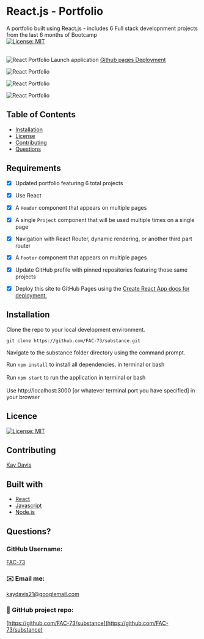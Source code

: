 # React.js - Portfolio

A portfolio built using React.js - includes 6 Full stack developnment projects from the last 6 months of Bootcamp
<br />
[![License: MIT](https://img.shields.io/badge/License-MIT-yellow.svg)](https://opensource.org/licenses/MIT)<br />
<br />

![React Portfolio](https://github.com/FAC-73/substance/blob/main/src/assets/homepage1.png?raw=true)
Launch application [Github pages Deployment](https://fac-73.github.io/substance/)
<br />

![React Portfolio](https://github.com/FAC-73/substance/blob/main/src/assets/projects1.png?raw=true)
<br />

![React Portfolio](https://github.com/FAC-73/substance/blob/main/src/assets/responsive1.png?raw=true)
<br />

![React Portfolio](https://github.com/FAC-73/substance/blob/main/src/assets/responsive2.png?raw=true)
<br />

## Table of Contents
- [Installation](#installation)
- [License](#license)
- [Contributing](#contributing)
- [Questions](#questions)


## Requirements

- [x] Updated portfolio featuring 6 total projects

- [x] Use React

- [x] A `Header` component that appears on multiple pages

- [x] A single `Project` component that will be used multiple times on a single page 

- [x] Navigation with React Router, dynamic rendering, or another third part router

- [x] A `Footer` component that appears on multiple pages

- [x] Update GitHub profile with pinned repositories featuring those same projects

- [x] Deploy this site to GitHub Pages using the [Create React App docs for deployment.](https://create-react-app.dev/docs/deployment/#github-pages)

## Installation
Clone the repo to your local development environment.

```md
git clone https://github.com/FAC-73/substance.git
```
Navigate to the substance folder directory using the command prompt.

Run `npm install` to install all dependencies. in terminal or bash
<br><br>
Run `npm start` to run the application in terminal or bash
<br><br>
Use http://localhost:3000 [or whatever terminal port you have specified] in your browser

## Licence
[![License: MIT](https://img.shields.io/badge/License-MIT-yellow.svg)](https://opensource.org/licenses/MIT)
<br />

## Contributing
[Kay Davis](https://github.com/FAC-73)
<br />

## Built with
- [React](https://reactjs.org/)
- [Javascript](https://www.w3schools.com/jsref/default.asp)
- [Node.js](https://nodejs.org/en/)

## Questions?

### GitHub Username:
[FAC-73](https://github.com/FAC-73)

###  ✉️ Email me:
[kaydavis21@googlemail.com](mailto:kaydavis21@googlemail.com)

### 📁 GitHub project repo:
[https://github.com/FAC-73/substance](https://github.com/FAC-73/substance)
